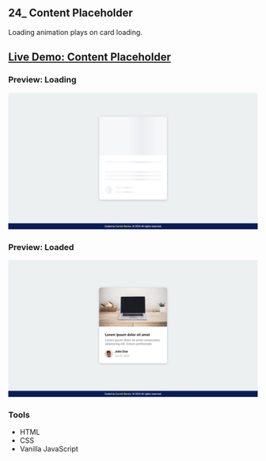 ## 24_ Content Placeholder

Loading animation plays on card loading.

## [Live Demo: Content Placeholder](https://24-content-placeholder-gdbecker.replit.app/)

### Preview: Loading

!["HomePage"](./HomePage-Loading.png)

### Preview: Loaded

!["HomePage"](./HomePage-Loaded.png)

### Tools
- HTML
- CSS
- Vanilla JavaScript